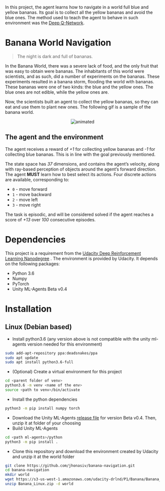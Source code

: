 In this project, the agent learns how to navigate in a world full blue and yellow bananas. Its goal is to collect all
the yellow bananas and avoid the blue ones. The method used to teach the agent to behave in such environment was
the [Deep Q-Network](https://storage.googleapis.com/deepmind-media/dqn/DQNNaturePaper.pdf).

# Banana World Navigation

> The night is dark and full of bananas.

In the Banana World, there was a severe lack of food, and the only fruit that was easy to obtain were bananas. The
inhabitants of this world were scientists, and as such, did a number of experiments on the bananas. These experiments
resulted in a banana storm, flooding the world with bananas. These bananas were one of two kinds: the blue and the
yellow ones. The blue ones are not edible, while the yellow ones are.

Now, the scientists built an agent to collect the yellow bananas, so they can eat and use them to plant new ones. The
following gif is a sample of the banana world.

<p align="center">
    <img src="resources/banana.gif" alt="animated"/>
</p>

## The agent and the environment

The agent receives a reward of _+1_ for collecting yellow bananas and _-1_ for collecting blue bananas. This is in line
with the goal previously mentioned.

The state space has _37_ dimensions, and contains the agent’s velocity, along with ray-based perception of objects
around the agent’s forward direction. The agent **MUST** learn how to best select its actions. Four discrete actions are
available, corresponding to:

- `0` - move forward
- `1` - move backward
- `2` - move left
- `3` - move right

The task is episodic, and will be considered solved if the agent reaches a score of _+13_ over _100_ consecutive
episodes.

# Dependencies

This project is a requirement from
the [Udacity Deep Reinforcement Learning Nanodegree](https://www.udacity.com/course/deep-reinforcement-learning-nanodegree--nd893)
. The environment is provided by Udacity. It depends on the following packages:

- Python 3.6
- Numpy
- PyTorch
- Unity ML-Agents Beta v0.4

# Installation

## Linux (Debian based)

- Install python3.6 (any version above is not compatible with the unity ml-agents version needed for this environment)

``` bash
sudo add-apt-repository ppa:deadsnakes/ppa
sudo apt update
sudo apt install python3.6-full
```

- (Optional) Create a virtual environment for this project

```bash
cd <parent folder of venv>
python3.6 -m venv <name of the env>
source <path to venv>/bin/activate
```

- Install the python dependencies

``` bash
python3 -m pip install numpy torch
```

- Download the Unity ML-Agents [release file](https://github.com/Unity-Technologies/ml-agents/releases/tag/0.4.0b) for
  version Beta v0.4. Then, unzip it at folder of your choosing
- Build Unity ML-Agents

```bash
cd <path ml-agents>/python
python3 -m pip install .
```

- Clone this repository and download the environment created by Udacity and unzip it at the world folder
```bash
git clone https://github.com/jhonasiv/banana-navigation.git
cd banana-navigation
mkdir world
wget https://s3-us-west-1.amazonaws.com/udacity-drlnd/P1/Banana/Banana_Linux.zip
unzip Banana_Linux.zip -d world
```

